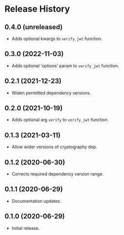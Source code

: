 Release History
===============

0.4.0 (unreleased)
------------------

- Adds optional kwargs to `verify_jwt` function.


0.3.0 (2022-11-03)
------------------

- Adds optional 'options' param to `verify_jwt` function.


0.2.1 (2021-12-23)
------------------

- Widen permitted dependency versions.


0.2.0 (2021-10-19)
------------------

- Adds optional arg `verify` to `verify_jwt` function.


0.1.3 (2021-03-11)
------------------

- Allow wider versions of cryptography dep.


0.1.2 (2020-06-30)
------------------

- Corrects required dependency version range.


0.1.1 (2020-06-29)
------------------

- Documentation updates.


0.1.0 (2020-06-29)
------------------

-   Initial release.
